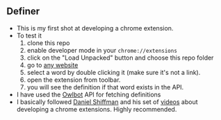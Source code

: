 ## Definer
- This is my first shot at developing a chrome extension.
- To test it
    1. clone this repo
    2. enable developer mode in your `chrome://extensions`
    3. click on the "Load Unpacked" button and choose this repo folder
    4. go to [any website](https://www.google.com)
    5. select a word by double clicking it (make sure it's not a link).
    6. open the extension from toolbar.
    7. you will see the definition if that word exists in the API.
- I have used the [Owlbot](https://owlbot.info/) API for fetching definitions
- I basically followed [Daniel Shiffman](https://shiffman.net/) and his set of [videos](https://www.youtube.com/playlist?list=PLRqwX-V7Uu6bL9VOMT65ahNEri9uqLWfS) about developing a chrome extensions. Highly recommended.